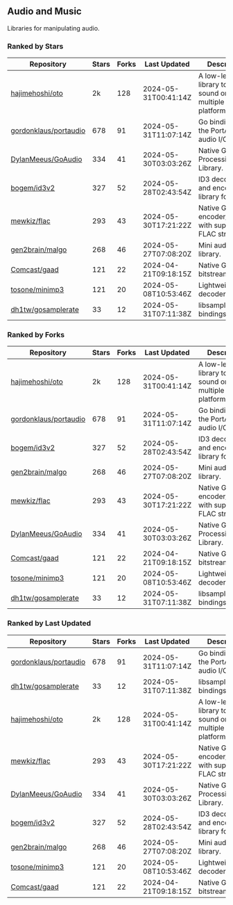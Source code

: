## Audio and Music

Libraries for manipulating audio.

### Ranked by Stars

| Repository | Stars | Forks | Last Updated | Description | 
|------------|-------|-------|--------------|-------------|
| [hajimehoshi/oto](https://github.com/hajimehoshi/oto) | 2k | 128 | 2024-05-31T00:41:14Z |  A low-level library to play sound on multiple platforms. |
| [gordonklaus/portaudio](https://github.com/gordonklaus/portaudio) | 678 | 91 | 2024-05-31T11:07:14Z |  Go bindings for the PortAudio audio I/O library. |
| [DylanMeeus/GoAudio](https://github.com/DylanMeeus/GoAudio) | 334 | 41 | 2024-05-30T03:03:26Z |  Native Go Audio Processing Library. |
| [bogem/id3v2](https://github.com/bogem/id3v2) | 327 | 52 | 2024-05-28T02:43:54Z |  ID3 decoding and encoding library for Go. |
| [mewkiz/flac](https://github.com/mewkiz/flac) | 293 | 43 | 2024-05-30T17:21:22Z |  Native Go FLAC encoder/decoder with support for FLAC streams. |
| [gen2brain/malgo](https://github.com/gen2brain/malgo) | 268 | 46 | 2024-05-27T07:08:20Z |  Mini audio library. |
| [Comcast/gaad](https://github.com/Comcast/gaad) | 121 | 22 | 2024-04-21T09:18:15Z |  Native Go AAC bitstream parser. |
| [tosone/minimp3](https://github.com/tosone/minimp3) | 121 | 20 | 2024-05-08T10:53:46Z |  Lightweight MP3 decoder library. |
| [dh1tw/gosamplerate](https://github.com/dh1tw/gosamplerate) | 33 | 12 | 2024-05-31T07:11:38Z |  libsamplerate bindings for go. |

### Ranked by Forks

| Repository | Stars | Forks | Last Updated | Description | 
|------------|-------|-------|--------------|-------------|
| [hajimehoshi/oto](https://github.com/hajimehoshi/oto) | 2k | 128 | 2024-05-31T00:41:14Z |  A low-level library to play sound on multiple platforms. |
| [gordonklaus/portaudio](https://github.com/gordonklaus/portaudio) | 678 | 91 | 2024-05-31T11:07:14Z |  Go bindings for the PortAudio audio I/O library. |
| [bogem/id3v2](https://github.com/bogem/id3v2) | 327 | 52 | 2024-05-28T02:43:54Z |  ID3 decoding and encoding library for Go. |
| [gen2brain/malgo](https://github.com/gen2brain/malgo) | 268 | 46 | 2024-05-27T07:08:20Z |  Mini audio library. |
| [mewkiz/flac](https://github.com/mewkiz/flac) | 293 | 43 | 2024-05-30T17:21:22Z |  Native Go FLAC encoder/decoder with support for FLAC streams. |
| [DylanMeeus/GoAudio](https://github.com/DylanMeeus/GoAudio) | 334 | 41 | 2024-05-30T03:03:26Z |  Native Go Audio Processing Library. |
| [Comcast/gaad](https://github.com/Comcast/gaad) | 121 | 22 | 2024-04-21T09:18:15Z |  Native Go AAC bitstream parser. |
| [tosone/minimp3](https://github.com/tosone/minimp3) | 121 | 20 | 2024-05-08T10:53:46Z |  Lightweight MP3 decoder library. |
| [dh1tw/gosamplerate](https://github.com/dh1tw/gosamplerate) | 33 | 12 | 2024-05-31T07:11:38Z |  libsamplerate bindings for go. |

### Ranked by Last Updated

| Repository | Stars | Forks | Last Updated | Description | 
|------------|-------|-------|--------------|-------------|
| [gordonklaus/portaudio](https://github.com/gordonklaus/portaudio) | 678 | 91 | 2024-05-31T11:07:14Z |  Go bindings for the PortAudio audio I/O library. |
| [dh1tw/gosamplerate](https://github.com/dh1tw/gosamplerate) | 33 | 12 | 2024-05-31T07:11:38Z |  libsamplerate bindings for go. |
| [hajimehoshi/oto](https://github.com/hajimehoshi/oto) | 2k | 128 | 2024-05-31T00:41:14Z |  A low-level library to play sound on multiple platforms. |
| [mewkiz/flac](https://github.com/mewkiz/flac) | 293 | 43 | 2024-05-30T17:21:22Z |  Native Go FLAC encoder/decoder with support for FLAC streams. |
| [DylanMeeus/GoAudio](https://github.com/DylanMeeus/GoAudio) | 334 | 41 | 2024-05-30T03:03:26Z |  Native Go Audio Processing Library. |
| [bogem/id3v2](https://github.com/bogem/id3v2) | 327 | 52 | 2024-05-28T02:43:54Z |  ID3 decoding and encoding library for Go. |
| [gen2brain/malgo](https://github.com/gen2brain/malgo) | 268 | 46 | 2024-05-27T07:08:20Z |  Mini audio library. |
| [tosone/minimp3](https://github.com/tosone/minimp3) | 121 | 20 | 2024-05-08T10:53:46Z |  Lightweight MP3 decoder library. |
| [Comcast/gaad](https://github.com/Comcast/gaad) | 121 | 22 | 2024-04-21T09:18:15Z |  Native Go AAC bitstream parser. |

